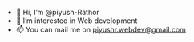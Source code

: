 - 👋 Hi, I’m @piyush-Rathor
- 👀 I’m interested in Web development
- 📫 You can mail me on piyushr.webdev@gmail.com

<!---
piyush-Rathor/piyush-Rathor is a ✨ special ✨ repository because its `README.md` (this file) appears on your GitHub profile.
You can click the Preview link to take a look at your changes.
--->
